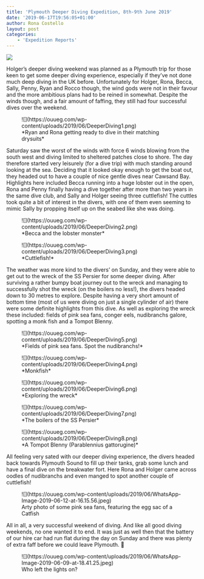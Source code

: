 ```yaml
---
title: 'Plymouth Deeper Diving Expedition, 8th-9th June 2019'
date: '2019-06-17T19:56:05+01:00'
author: Rona Costello
layout: post
categories:
    - 'Expedition Reports'
---
```


![](https://ouueg.com/wp-content/uploads/2019/06/DeeperDiving8.png)

Holger’s deeper diving weekend was planned as a Plymouth trip for those keen to get some deeper diving experience, especially if they’ve not done much deep diving in the UK before. Unfortunately for Holger, Rona, Becca, Sally, Penny, Ryan and Rocco though, the wind gods were not in their favour and the more ambitious plans had to be reined in somewhat. Despite the winds though, and a fair amount of faffing, they still had four successful dives over the weekend.

<div class="wp-block-image"><figure class="aligncenter">![](https://ouueg.com/wp-content/uploads/2019/06/DeeperDiving1.png)<figcaption>*Ryan and Rona getting ready to dive in their matching drysuits*</figcaption></figure></div>Saturday saw the worst of the winds with force 6 winds blowing from the south west and diving limited to sheltered patches close to shore. The day therefore started very leisurely (for a dive trip) with much standing around looking at the sea. Deciding that it looked okay enough to get the boat out, they headed out to have a couple of nice gentle dives near Cawsand Bay. Highlights here included Becca running into a huge lobster out in the open, Rona and Penny finally having a dive together after more than two years in the same dive club, and Sally and Holger seeing three cuttlefish! The cuttles took quite a bit of interest in the divers, with one of them even seeming to mimic Sally by propping itself up on the seabed like she was doing.

<div class="wp-block-image"><figure class="aligncenter">![](https://ouueg.com/wp-content/uploads/2019/06/DeeperDiving2.png)<figcaption>*Becca and the lobster monster*</figcaption></figure></div><div class="wp-block-image"><figure class="aligncenter">![](https://ouueg.com/wp-content/uploads/2019/06/DeeperDiving3.png)<figcaption>*Cuttlefish!*</figcaption></figure></div>The weather was more kind to the divers’ on Sunday, and they were able to get out to the wreck of the SS Persier for some deeper diving. After surviving a rather bumpy boat journey out to the wreck and managing to successfully shot the wreck (on the boilers no less!), the divers headed down to 30 metres to explore. Despite having a very short amount of bottom time (most of us were diving on just a single cylinder of air) there were some definite highlights from this dive. As well as exploring the wreck these included: fields of pink sea fans, conger eels, nudibranchs galore, spotting a monk fish and a Tompot Blenny.

<div class="wp-block-image"><figure class="aligncenter">![](https://ouueg.com/wp-content/uploads/2019/06/DeeperDiving5.png)<figcaption>*Fields of pink sea fans. Spot the nudibranchs!*</figcaption></figure></div><div class="wp-block-image"><figure class="aligncenter">![](https://ouueg.com/wp-content/uploads/2019/06/DeeperDiving4.png)<figcaption>*Monkfish*</figcaption></figure></div><div class="wp-block-image"><figure class="aligncenter">![](https://ouueg.com/wp-content/uploads/2019/06/DeeperDiving6.png)<figcaption>*Exploring the wreck*</figcaption></figure></div><div class="wp-block-image"><figure class="aligncenter">![](https://ouueg.com/wp-content/uploads/2019/06/DeeperDiving7.png)<figcaption>*The boilers of the SS Persier*</figcaption></figure></div><div class="wp-block-image"><figure class="aligncenter">![](https://ouueg.com/wp-content/uploads/2019/06/DeeperDiving8.png)<figcaption>*A Tompot Blenny (Parablennius gattorugine)*</figcaption></figure></div>All feeling very sated with our deeper diving experience, the divers headed back towards Plymouth Sound to fill up their tanks, grab some lunch and have a final dive on the breakwater fort. Here Rona and Holger came across oodles of nudibranchs and even manged to spot another couple of cuttlefish!

<figure class="wp-block-image">![](https://ouueg.com/wp-content/uploads/2019/06/WhatsApp-Image-2019-06-12-at-16.15.56.jpeg)<figcaption>Arty photo of some pink sea fans, featuring the egg sac of a Catfish</figcaption></figure>All in all, a very successful weekend of diving. And like all good diving weekends, no one wanted it to end. It was just as well then that the battery of our hire car had run flat during the day on Sunday and there was plenty of extra faff before we could leave Plymouth. 🙂

<figure class="wp-block-image">![](https://ouueg.com/wp-content/uploads/2019/06/WhatsApp-Image-2019-06-09-at-18.41.25.jpeg)<figcaption>Who left the lights on?</figcaption></figure>
